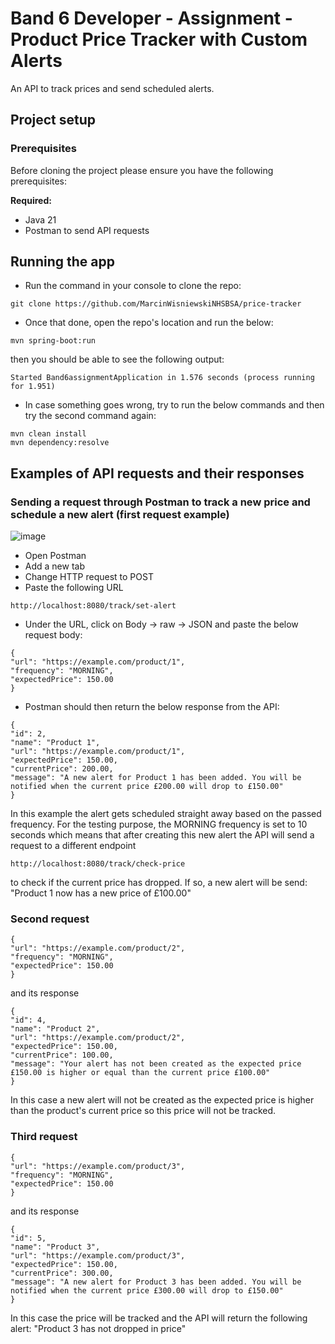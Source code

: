 # Band 6 Developer - Assignment - Product Price Tracker with Custom Alerts

An API to track prices and send scheduled alerts.

## Project setup
### Prerequisites 
Before cloning the project please ensure you have the following prerequisites:

**Required:**
- Java 21
- Postman to send API requests

## Running the app

- Run the command in your console to clone the repo:
```
git clone https://github.com/MarcinWisniewskiNHSBSA/price-tracker
```
- Once that done, open the repo's location and run the below:
```
mvn spring-boot:run
```
then you should be able to see the following output: 

```
Started Band6assignmentApplication in 1.576 seconds (process running for 1.951)
```

- In case something goes wrong, try to run the below commands and then try the second command again: 
```
mvn clean install
mvn dependency:resolve
```

## Examples of API requests and their responses
### Sending a request through Postman to track a new price and schedule a new alert (first request example)

![image](https://github.com/user-attachments/assets/f2581a46-75b4-40ad-b45b-55b3bcbedc5c)

- Open Postman
- Add a new tab
- Change HTTP request to POST
- Paste the following URL
  
```
http://localhost:8080/track/set-alert
```
- Under the URL, click on Body -> raw -> JSON and paste the below request body:
```
{
"url": "https://example.com/product/1",
"frequency": "MORNING",
"expectedPrice": 150.00
}
```

- Postman should then return the below response from the API:

```
{
"id": 2,
"name": "Product 1",
"url": "https://example.com/product/1",
"expectedPrice": 150.00,
"currentPrice": 200.00,
"message": "A new alert for Product 1 has been added. You will be notified when the current price £200.00 will drop to £150.00"
}
```

In this example the alert gets scheduled straight away based on the passed frequency. For the testing purpose, the MORNING frequency is set to 10 seconds which means that after creating this new alert the API will send a request to a different endpoint

```
http://localhost:8080/track/check-price
```
to check if the current price has dropped. If so, a new alert will be send: "Product 1 now has a new price of £100.00"  

### Second request 

```
{
"url": "https://example.com/product/2",
"frequency": "MORNING",
"expectedPrice": 150.00
}
```
and its response
```
{
"id": 4,
"name": "Product 2",
"url": "https://example.com/product/2",
"expectedPrice": 150.00,
"currentPrice": 100.00,
"message": "Your alert has not been created as the expected price £150.00 is higher or equal than the current price £100.00"
}
```

In this case a new alert will not be created as the expected price is higher than the product's current price so this price will not be tracked. 

### Third request 
```
{
"url": "https://example.com/product/3",
"frequency": "MORNING",
"expectedPrice": 150.00
}
```
and its response

```
{
"id": 5,
"name": "Product 3",
"url": "https://example.com/product/3",
"expectedPrice": 150.00,
"currentPrice": 300.00,
"message": "A new alert for Product 3 has been added. You will be notified when the current price £300.00 will drop to £150.00"
}
```
In this case the price will be tracked and the API will return the following alert: "Product 3 has not dropped in price"


